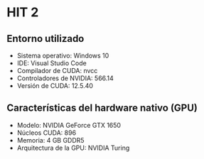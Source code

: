 # HIT 2
## Entorno utilizado
- Sistema operativo: Windows 10
- IDE: Visual Studio Code
- Compilador de CUDA: nvcc
- Controladores de NVIDIA: 566.14
- Versión de CUDA: 12.5.40

## Características del hardware nativo (GPU)
- Modelo: NVIDIA GeForce GTX 1650
- Núcleos CUDA: 896
- Memoria: 4 GB GDDR5
- Arquitectura de la GPU: NVIDIA Turing